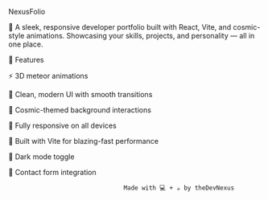 NexusFolio

🚀 A sleek, responsive developer portfolio built with React, Vite, and cosmic-style animations. Showcasing your skills, projects, and personality — all in one place.

🌟 Features

⚡ 3D meteor animations

🎨 Clean, modern UI with smooth transitions

🌌 Cosmic-themed background interactions

📱 Fully responsive on all devices

🔧 Built with Vite for blazing-fast performance

🌙 Dark mode toggle

💬 Contact form integration


                                    Made with 💻 + ☕ by theDevNexus